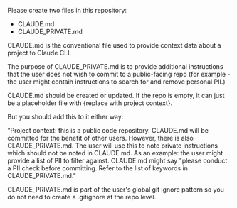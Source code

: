 Please create two files in this repository:

- CLAUDE.md
- CLAUDE_PRIVATE.md

CLAUDE.md is the conventional file used to provide context data about a project to Claude CLI.

The purpose of CLAUDE_PRIVATE.md is to provide additional instructions that the user does not wish to commit to a public-facing repo (for example - the user might contain instructions to search for and remove personal PII.)

CLAUDE.md should be created or updated. If the repo is empty, it can just be a placeholder file with {replace with project context}.

But you should add this to it either way:

"Project context: this is a public code repository. CLAUDE.md will be committed for the benefit of other users. However, there is also CLAUDE_PRIVATE.md. The user will use this to note private instructions which should not be noted in CLAUDE.md. As an example: the user might provide a list of PII to filter against. CLAUDE.md might say "please conduct a PII check before committing. Refer to the list of keywords in CLAUDE_PRIVATE.md."

CLAUDE_PRIVATE.md is part of the user's global git ignore pattern so you do not need to create a .gitignore at the repo level. 